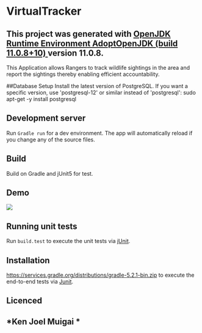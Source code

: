 # VirtualTracker

This project was generated with [OpenJDK Runtime Environment AdoptOpenJDK (build 11.0.8+10)
]() version 11.0.8.
---
This Application  allows Rangers to track wildlife sightings in the area and report the sightings thereby enabling efficient accountability.

##Database Setup
Install the latest version of PostgreSQL.
If you want a specific version, use 'postgresql-12' or similar instead of 'postgresql':
sudo apt-get -y install postgresql

## Development server

Run `Gradle run` for a dev environment. The app will automatically reload if you change any of the source files.

## Build

Build on Gradle and jUnit5 for test.

## Demo
![](src/main/resources/public/images/see.png)

## Running unit tests

Run `build.test` to execute the unit tests via [jUnit](https://groovy-lang.org/testing.html).

## Installation

https://services.gradle.org/distributions/gradle-5.2.1-bin.zip to execute the end-to-end tests via [Junit](https://www.tutorialspoint.com/junit/junit_test_framework.htm).

## Licenced

*Ken Joel Muigai *
---


